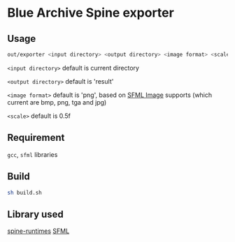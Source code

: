 # Blue Archive Spine exporter

## Usage
```sh
out/exporter <input directory> <output directory> <image format> <scale>
```

`<input directory>` default is current directory

`<output directory>` default is 'result'

`<image format>` default is 'png', based on [SFML Image](https://www.sfml-dev.org/documentation/2.5.1/classsf_1_1Image.php#a51537fb667f47cbe80395cfd7f9e72a4) supports (which current are bmp, png, tga and jpg)

`<scale>` default is 0.5f


## Requirement
`gcc`, `sfml` libraries


## Build
```sh
sh build.sh
```


## Library used
[spine-runtimes](https://github.com/EsotericSoftware/spine-runtimes)
[SFML](https://sfml-dev.org/)
